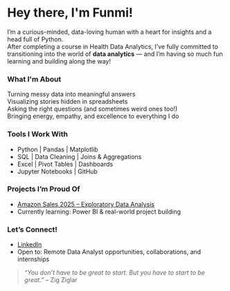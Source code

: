 # Hey there, I'm Funmi!

I’m a curious-minded, data-loving human with a heart for insights and a head full of Python.  
After completing a course in Health Data Analytics, I’ve fully committed to transitioning into the world of **data analytics** — and I’m having so much fun learning and building along the way!


### What I'm About
 Turning messy data into meaningful answers  
 Visualizing stories hidden in spreadsheets  
 Asking the right questions (and sometimes weird ones too!)  
 Bringing energy, empathy, and excellence to everything I do


### Tools I Work With
- Python | Pandas | Matplotlib
- SQL | Data Cleaning | Joins & Aggregations
- Excel | Pivot Tables | Dashboards
- Jupyter Notebooks | GitHub


### Projects I’m Proud Of
- [ Amazon Sales 2025 – Exploratory Data Analysis](https://github.com/Funmilong/Amazon-Sales-2025-EDA)
-  Currently learning: Power BI & real-world project building  



### Let’s Connect!
- [LinkedIn](https://www.linkedin.com/in/funmi-longe-bb43971b/)
- Open to: Remote Data Analyst opportunities, collaborations, and internships


> *“You don’t have to be great to start. But you have to start to be great.”* – Zig Ziglar
